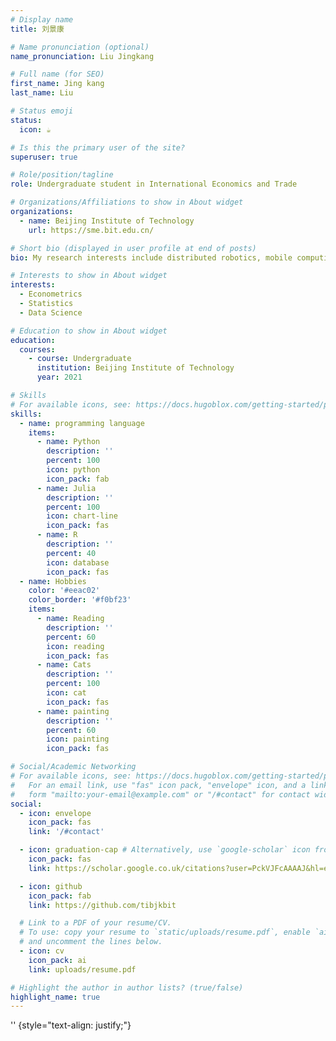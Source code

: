 ```yaml
---
# Display name
title: 刘景康

# Name pronunciation (optional)
name_pronunciation: Liu Jingkang

# Full name (for SEO)
first_name: Jing kang
last_name: Liu

# Status emoji
status:
  icon: ☕️

# Is this the primary user of the site?
superuser: true

# Role/position/tagline
role: Undergraduate student in International Economics and Trade

# Organizations/Affiliations to show in About widget
organizations:
  - name: Beijing Institute of Technology
    url: https://sme.bit.edu.cn/

# Short bio (displayed in user profile at end of posts)
bio: My research interests include distributed robotics, mobile computing and programmable matter.

# Interests to show in About widget
interests:
  - Econometrics
  - Statistics
  - Data Science

# Education to show in About widget
education:
  courses:
    - course: Undergraduate
      institution: Beijing Institute of Technology
      year: 2021

# Skills
# For available icons, see: https://docs.hugoblox.com/getting-started/page-builder/#icons
skills:
  - name: programming language
    items:
      - name: Python
        description: ''
        percent: 100
        icon: python
        icon_pack: fab
      - name: Julia
        description: ''
        percent: 100
        icon: chart-line
        icon_pack: fas
      - name: R
        description: ''
        percent: 40
        icon: database
        icon_pack: fas
  - name: Hobbies
    color: '#eeac02'
    color_border: '#f0bf23'
    items:
      - name: Reading
        description: ''
        percent: 60
        icon: reading
        icon_pack: fas
      - name: Cats
        description: ''
        percent: 100
        icon: cat
        icon_pack: fas
      - name: painting
        description: ''
        percent: 60
        icon: painting
        icon_pack: fas

# Social/Academic Networking
# For available icons, see: https://docs.hugoblox.com/getting-started/page-builder/#icons
#   For an email link, use "fas" icon pack, "envelope" icon, and a link in the
#   form "mailto:your-email@example.com" or "/#contact" for contact widget.
social:
  - icon: envelope
    icon_pack: fas
    link: '/#contact'

  - icon: graduation-cap # Alternatively, use `google-scholar` icon from `ai` icon pack
    icon_pack: fas
    link: https://scholar.google.co.uk/citations?user=PckVJFcAAAAJ&hl=en

  - icon: github
    icon_pack: fab
    link: https://github.com/tibjkbit

  # Link to a PDF of your resume/CV.
  # To use: copy your resume to `static/uploads/resume.pdf`, enable `ai` icons in `params.yaml`,
  # and uncomment the lines below.
  - icon: cv
    icon_pack: ai
    link: uploads/resume.pdf

# Highlight the author in author lists? (true/false)
highlight_name: true
---
```


''
{style="text-align: justify;"}
